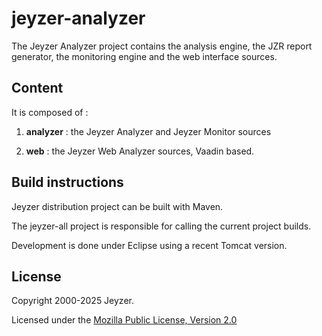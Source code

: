 # jeyzer-analyzer
The Jeyzer Analyzer project contains the analysis engine, the JZR report generator, the monitoring engine and the web interface sources.

 Content
------------------

It is composed of :

 1) **analyzer** : the Jeyzer Analyzer and Jeyzer Monitor sources

 2) **web** : the Jeyzer Web Analyzer sources, Vaadin based.
 
 
Build instructions
------------------

Jeyzer distribution project can be built with Maven.

The jeyzer-all project is responsible for calling the current project builds.

Development is done under Eclipse using a recent Tomcat version. 
 
 License
-------

Copyright 2000-2025 Jeyzer.

Licensed under the [Mozilla Public License, Version 2.0](https://www.mozilla.org/media/MPL/2.0/index.815ca599c9df.txt)